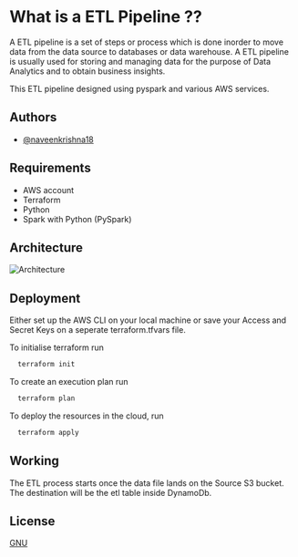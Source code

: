 
# What is a ETL Pipeline ??

A ETL pipeline is a set of steps or process which is done inorder to move data from the data source to databases or data warehouse. A ETL pipeline is usually used for storing and managing data for the purpose of Data Analytics and to obtain business insights.

This ETL pipeline designed using pyspark and various AWS   services.


## Authors

- [@naveenkrishna18](https://github.com/naveenkrishna18)


## Requirements
- AWS account
- Terraform
- Python
- Spark with Python (PySpark)

## Architecture
![Architecture]([https://via.placeholder.com/468x300?text=App+Screenshot+Here](https://github.com/naveenkrishna18/etl-pipeline/blob/main/Images/ETL%20Pipeline%20Architecture.jpg))


## Deployment
Either set up the AWS CLI on your local machine or save your Access and Secret Keys on a seperate 
terraform.tfvars file.

To initialise terraform run

```bash
  terraform init
```

To create an execution plan run
```bash
  terraform plan
```
To deploy the resources in the cloud, run
```bash
  terraform apply
```

## Working

The ETL process starts once the data file lands on the Source S3 bucket. The destination will be the etl table inside DynamoDb.


## License

[GNU](https://github.com/naveenkrishna18/etl-pipeline/blob/main/LICENSE)

